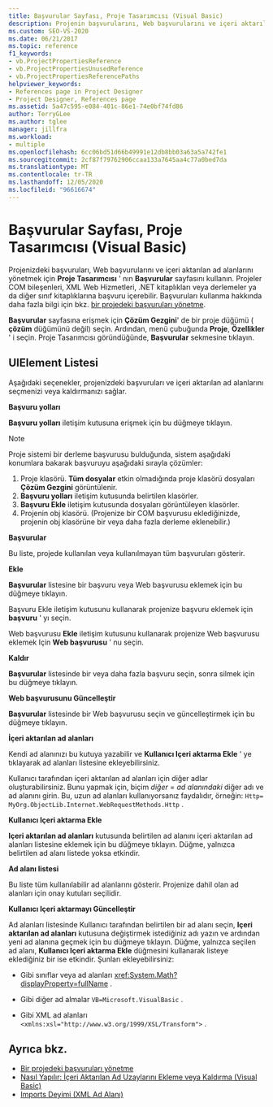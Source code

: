 ```yaml
---
title: Başvurular Sayfası, Proje Tasarımcısı (Visual Basic)
description: Projenin başvurularını, Web başvurularını ve içeri aktarılan ad alanlarını yönetmek için proje Tasarımcısı ' nın başvurular sayfasını nasıl kullanacağınızı öğrenin.
ms.custom: SEO-VS-2020
ms.date: 06/21/2017
ms.topic: reference
f1_keywords:
- vb.ProjectPropertiesReference
- vb.ProjectPropertiesUnusedReference
- vb.ProjectPropertiesReferencePaths
helpviewer_keywords:
- References page in Project Designer
- Project Designer, References page
ms.assetid: 5a47c595-e084-401c-86e1-74e0bf74fd86
author: TerryGLee
ms.author: tglee
manager: jillfra
ms.workload:
- multiple
ms.openlocfilehash: 6cc06bd51d66b49991e12db8bb03a63a5a742fe1
ms.sourcegitcommit: 2cf87f79762906ccaa133a7645aa4c77a0bed7da
ms.translationtype: MT
ms.contentlocale: tr-TR
ms.lasthandoff: 12/05/2020
ms.locfileid: "96616674"
---
```

# <a name="references-page-project-designer-visual-basic"></a>Başvurular Sayfası, Proje Tasarımcısı (Visual Basic)

Projenizdeki başvuruları, Web başvurularını ve içeri aktarılan ad alanlarını yönetmek için **Proje Tasarımcısı** ' nın **Başvurular** sayfasını kullanın. Projeler COM bileşenleri, XML Web Hizmetleri, .NET kitaplıkları veya derlemeler ya da diğer sınıf kitaplıklarına başvuru içerebilir. Başvuruları kullanma hakkında daha fazla bilgi için bkz. [bir projedeki başvuruları yönetme](../../ide/managing-references-in-a-project.md).

**Başvurular** sayfasına erişmek için **Çözüm Gezgini**' de bir proje düğümü ( **çözüm** düğümünü değil) seçin. Ardından, menü çubuğunda **Proje**, **Özellikler** ' i seçin. Proje Tasarımcısı göründüğünde, **Başvurular** sekmesine tıklayın.

## <a name="uielement-list"></a>UIElement Listesi

Aşağıdaki seçenekler, projenizdeki başvuruları ve içeri aktarılan ad alanlarını seçmenizi veya kaldırmanızı sağlar.

**Başvuru yolları**

**Başvuru yolları** iletişim kutusuna erişmek için bu düğmeye tıklayın.

> [!NOTE]
> Proje sistemi bir derleme başvurusu bulduğunda, sistem aşağıdaki konumlara bakarak başvuruyu aşağıdaki sırayla çözümler:
>
> 1. Proje klasörü. **Tüm dosyalar** etkin olmadığında proje klasörü dosyaları **Çözüm Gezgini** görüntülenir.
> 2. **Başvuru yolları** iletişim kutusunda belirtilen klasörler.
> 3. **Başvuru Ekle** iletişim kutusunda dosyaları görüntüleyen klasörler.
> 4. Projenin obj klasörü. (Projenize bir COM başvurusu eklediğinizde, projenin obj klasörüne bir veya daha fazla derleme eklenebilir.)

 **Başvurular**

Bu liste, projede kullanılan veya kullanılmayan tüm başvuruları gösterir.

 **Ekle**

**Başvurular** listesine bir başvuru veya Web başvurusu eklemek için bu düğmeye tıklayın.

Başvuru Ekle iletişim kutusunu kullanarak projenize başvuru eklemek için **başvuru** ' yı seçin.

Web başvurusu **Ekle** iletişim kutusunu kullanarak projenize Web başvurusu eklemek Için **Web başvurusu** ' nu seçin.

 **Kaldır**

**Başvurular** listesinde bir veya daha fazla başvuru seçin, sonra silmek için bu düğmeye tıklayın.

 **Web başvurusunu Güncelleştir**

**Başvurular** listesinde bir Web başvurusu seçin ve güncelleştirmek için bu düğmeye tıklayın.

 **İçeri aktarılan ad alanları**

Kendi ad alanınızı bu kutuya yazabilir ve **Kullanıcı Içeri aktarma Ekle** ' ye tıklayarak ad alanları listesine ekleyebilirsiniz.

Kullanıcı tarafından içeri aktarılan ad alanları için diğer adlar oluşturabilirsiniz. Bunu yapmak için, biçim *diğer* = *ad alanındaki* diğer adı ve ad alanını girin. Bu, uzun ad alanları kullanıyorsanız faydalıdır, örneğin: `Http= MyOrg.ObjectLib.Internet.WebRequestMethods.Http` .

 **Kullanıcı Içeri aktarma Ekle**

**Içeri aktarılan ad alanları** kutusunda belirtilen ad alanını içeri aktarılan ad alanları listesine eklemek için bu düğmeye tıklayın. Düğme, yalnızca belirtilen ad alanı listede yoksa etkindir.

 **Ad alanı listesi**

Bu liste tüm kullanılabilir ad alanlarını gösterir. Projenize dahil olan ad alanları için onay kutuları seçilidir.

 **Kullanıcı Içeri aktarmayı Güncelleştir**

Ad alanları listesinde Kullanıcı tarafından belirtilen bir ad alanı seçin, **Içeri aktarılan ad alanları** kutusuna değiştirmek istediğiniz adı yazın ve ardından yeni ad alanına geçmek için bu düğmeye tıklayın. Düğme, yalnızca seçilen ad alanı, **Kullanıcı Içeri aktarma Ekle** düğmesini kullanarak listeye eklediğiniz bir ise etkindir. Şunları ekleyebilirsiniz:

- Gibi sınıflar veya ad alanları <xref:System.Math?displayProperty=fullName> .

- Gibi diğer ad almalar `VB=Microsoft.VisualBasic` .

- Gibi XML ad alanları `<xmlns:xsl="http://www.w3.org/1999/XSL/Transform">` .

## <a name="see-also"></a>Ayrıca bkz.

- [Bir projedeki başvuruları yönetme](../../ide/managing-references-in-a-project.md)
- [Nasıl Yapılır: İçeri Aktarılan Ad Uzaylarını Ekleme veya Kaldırma (Visual Basic)](../../ide/how-to-add-or-remove-imported-namespaces-visual-basic.md)
- [Imports Deyimi (XML Ad Alanı)](/dotnet/visual-basic/language-reference/statements/imports-statement-xml-namespace)
